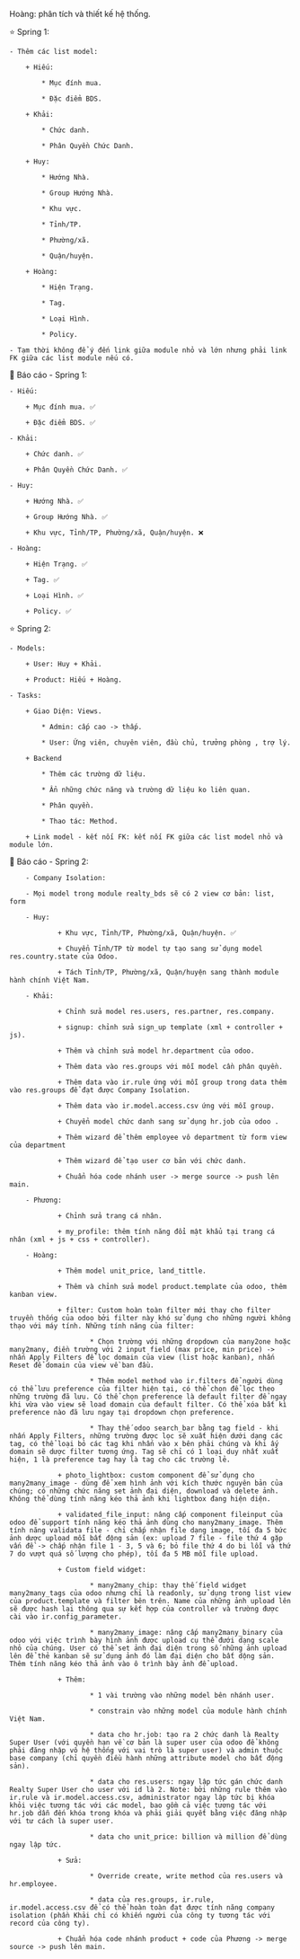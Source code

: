Hoàng: phân tích và thiết kế hệ thống.

⭐️ Spring 1:

    - Thêm các list model:

        + Hiếu:

            * Mục đính mua.

            * Đặc điểm BDS.

        + Khải:

            * Chức danh.

            * Phân Quyền Chức Danh.

        + Huy:
				
            * Hướng Nhà.

            * Group Hướng Nhà.

            * Khu vực. 

            * Tỉnh/TP. 

            * Phường/xã.

            * Quận/huyện.

        + Hoàng:

            * Hiện Trạng.

            * Tag.

            * Loại Hình.

            * Policy.

    - Tạm thời không để ý đến link giữa module nhỏ và lớn nhưng phải link FK giữa các list module nếu có.

🌟 Báo cáo - Spring 1:

    - Hiếu:

        + Mục đính mua. ✅

        + Đặc điểm BDS. ✅

    - Khải:

        + Chức danh. ✅

        + Phân Quyền Chức Danh. ✅

    - Huy:

        + Hướng Nhà. ✅

        + Group Hướng Nhà. ✅
				
        + Khu vực, Tỉnh/TP, Phường/xã, Quận/huyện. ❌

    - Hoàng:

        + Hiện Trạng. ✅

        + Tag. ✅

        + Loại Hình. ✅

        + Policy. ✅

⭐️ Spring 2:

    - Models:

        + User: Huy + Khải.

        + Product: Hiếu + Hoàng.

    - Tasks:
		
        + Giao Diện: Views.

            * Admin: cấp cao -> thấp.

            * User: Ứng viên, chuyên viên, đầu chủ, trưởng phòng , trợ lý.

        + Backend
				
            * Thêm các trường dữ liệu.

            * Ẩn những chức năng và trường dữ liệu ko liên quan.

            * Phân quyền.

            * Thao tác: Method.

        + Link model - kết nối FK: kết nối FK giữa các list model nhỏ và module lớn.

🌟 Báo cáo - Spring 2:

		- Company Isolation:

		- Mọi model trong module realty_bds sẽ có 2 view cơ bản: list, form

		- Huy:

				+ Khu vực, Tỉnh/TP, Phường/xã, Quận/huyện. ✅

				+ Chuyển Tỉnh/TP từ model tự tạo sang sử dụng model res.country.state của Odoo.

				+ Tách Tỉnh/TP, Phường/xã, Quận/huyện sang thành module hành chính Việt Nam.

		- Khải:

				+ Chỉnh sửa model res.users, res.partner, res.company.

				+ signup: chỉnh sửa sign_up template (xml + controller + js).

				+ Thêm và chỉnh sửa model hr.department của odoo.

				+ Thêm data vào res.groups với mỗi model cần phân quyền.

				+ Thêm data vào ir.rule ứng với mỗi group trong data thêm vào res.groups để đạt được Company Isolation.

				+ Thêm data vào ir.model.access.csv ứng với mỗi group.

				+ Chuyển model chức danh sang sử dụng hr.job của odoo .

				+ Thêm wizard để thêm employee vô department từ form view của department

				+ Thêm wizard để tạo user cơ bản với chức danh.
				
				+ Chuẩn hóa code nhánh user -> merge source -> push lên main.

		- Phương: 

				+ Chỉnh sửa trang cá nhân.

				+ my_profile: thêm tính năng đổi mật khẩu tại trang cá nhân (xml + js + css + controller).

		- Hoàng:

				+ Thêm model unit_price, land_tittle.

				+ Thêm và chỉnh sửa model product.template của odoo, thêm kanban view.

				+ filter: Custom hoàn toàn filter mới thay cho filter truyền thống của odoo bởi filter này khó sử dụng cho những người không thạo với máy tính. Những tính năng của filter:

						* Chọn trường với những dropdown của many2one hoặc many2many, điền trường với 2 input field (max price, min price) -> nhấn Apply Filters để lọc domain của view (list hoặc kanban), nhấn Reset để domain của view về ban đầu.

						* Thêm model method vào ir.filters để người dùng có thể lưu preference của filter hiện tại, có thể chọn để lọc theo những trường đã lưu. Có thể chọn preference là default filter để ngay khi vừa vào view sẽ load domain của default filter. Có thể xóa bất kì preference nào đã lưu ngay tại dropdown chọn preference.

						* Thay thế odoo search_bar bằng tag field - khi nhấn Apply Filters, những trường được lọc sẽ xuất hiện dưới dạng các tag, có thể loại bỏ các tag khi nhấn vào x bên phải chúng và khi ấy domain sẽ dược filter tương ứng. Tag sẽ chỉ có 1 loại duy nhất xuất hiện, 1 là preference tag hay là tag cho các trường lẻ.

				+ photo_lightbox: custom component để sử dụng cho many2many_image - dùng để xem hình ảnh với kích thước nguyên bản của chúng; có những chức năng set ảnh đại diện, download và delete ảnh. Không thể dùng tính năng kéo thả ảnh khi lightbox đang hiện diện.

				+ validated_file_input: nâng cấp component fileinput của odoo để support tính năng kéo thả ảnh dùng cho many2many_image. Thêm tính năng validata file - chỉ chấp nhận file dạng image, tối đa 5 bức ảnh dược upload mỗi bất động sản (ex: upload 7 file - file thứ 4 gặp vấn đề -> chấp nhận file 1 - 3, 5 và 6; bỏ file thứ 4 do bi lỗi và thứ 7 do vượt quá số lượng cho phép), tối đa 5 MB mỗi file upload.

				+ Custom field widget:

						* many2many_chip: thay thế field widget many2many_tags của odoo nhưng chỉ là readonly, sử dụng trong list view của product.template và filter bên trên. Name của những ảnh upload lên sẽ được hash lại thông qua sự kết hợp của controller và trường được cài vào ir.config_parameter.

						* many2many_image: nâng cấp many2many_binary của odoo với việc trình bày hình ảnh được upload cụ thể đưới dạng scale nhỏ của chúng. User có thể set ảnh đại diện trong số những ảnh upload lên để thẻ kanban sẽ sử dụng ảnh đó làm đại diện cho bất dộng sản. Thêm tính năng kéo thả ảnh vào ô trình bày ảnh để upload.

				+ Thêm:

						* 1 vài trường vào những model bên nhánh user.

						* constrain vào những model của module hành chính Việt Nam.

						* data cho hr.job: tạo ra 2 chức danh là Realty Super User (với quyền hạn về cơ bản là super user của odoo để không phải đăng nhập vô hệ thống với vai trò là super user) và admin thuộc base company (chỉ quyền điều hành những attribute model cho bất động sản). 

						* data cho res.users: ngay lập tức gán chức danh Realty Super User cho user với id là 2. Note: bởi những rule thêm vào ir.rule và ir.model.access.csv, administrator ngay lập tức bị khóa khỏi việc tương tác với các model, bao gồm cả việc tương tác với hr.job dẫn đến khóa trong khóa và phải giải quyết bằng việc đăng nhập với tư cách là super user.

						* data cho unit_price: billion và million để dùng ngay lập tức.

				+ Sửa:

						* Override create, write method của res.users và hr.employee.

						* data của res.groups, ir.rule, ir.model.access.csv để có thể hoàn toàn đạt được tính năng company isolation (phần Khải chỉ có khiến người của công ty tương tác với record của công ty).

				+ Chuẩn hóa code nhánh product + code của Phương -> merge source -> push lên main.
